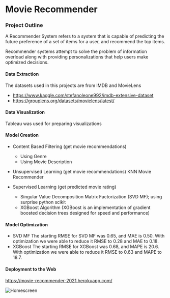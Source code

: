 # Movie Recommender
### Project Outline
A Recommender System refers to a system that is capable of predicting the future preference of a set of items for a user, and recommend the top items.

Recommender systems attempt to solve the problem of information overload along with providing personalizations that help users make optimized decisions.

#### Data Extraction
The datasets used in this projects are from IMDB and MovieLens
- https://www.kaggle.com/stefanoleone992/imdb-extensive-dataset
- https://grouplens.org/datasets/movielens/latest/
 
#### Data Visualization 
Tableau was used for preparing visualizations

#### Model Creation
- Content Based Filtering (get movie recommendations)
  - Using Genre
  - Using Movie Description

- Unsupervised Learning (get movie recommendations)
 KNN Movie Recommender

- Supervised Learning (get predicted movie rating)
  - Singular Value Decomposition Matrix Factorization (SVD MF); using surprise python scikit
  - XGBoost Algorithm (XGBoost is an implementation of gradient boosted decision trees designed for speed and performance)
  
#### Model Optimization
- SVD MF
  The starting RMSE for SVD MF was 0.65, and MAE is 0.50. With optimization we were able to reduce it RMSE to 0.28 and MAE to 0.18.
- XGBoost
  The starting RMSE for XGBoost was 0.68, and MAPE is 20.6. With optimization we were able to reduce it RMSE to 0.63 and MAPE to 18.7.
  
#### Deployment to the Web
  https://movie-recommender-2021.herokuapp.com/

![Homescreen](https://github.com/itspria/Movie-Recommender/blob/main/images/home.PNG)
